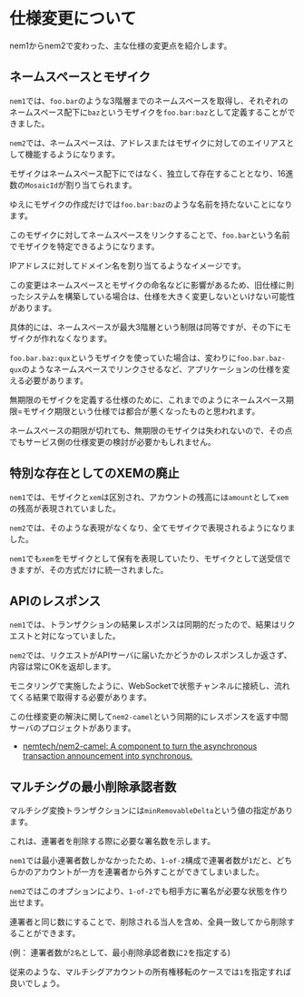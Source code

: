 # 仕様変更について

nem1からnem2で変わった、主な仕様の変更点を紹介します。


## ネームスペースとモザイク

`nem1`では、`foo.bar`のような3階層までのネームスペースを取得し、それぞれのネームスペース配下に`baz`というモザイクを`foo.bar:baz`として定義することができました。

`nem2`では、ネームスペースは、アドレスまたはモザイクに対してのエイリアスとして機能するようになります。

モザイクはネームスペース配下にではなく、独立して存在することとなり、16進数の`MosaicId`が割り当てられます。

ゆえにモザイクの作成だけでは`foo.bar:baz`のような名前を持たないことになります。

このモザイクに対してネームスペースをリンクすることで、`foo.bar`という名前でモザイクを特定できるようになります。

IPアドレスに対してドメイン名を割り当てるようなイメージです。

この変更はネームスペースとモザイクの命名などに影響があるため、旧仕様に則ったシステムを構築している場合は、仕様を大きく変更しないといけない可能性があります。

具体的には、ネームスペースが最大3階層という制限は同等ですが、その下にモザイクが作れなくなります。

`foo.bar.baz:qux`というモザイクを使っていた場合は、変わりに`foo.bar.baz-qux`のようなネームスペースでリンクさせるなど、アプリケーションの仕様を変える必要があります。

無期限のモザイクを定義する仕様のために、これまでのようにネームスペース期限=モザイク期限という仕様では都合が悪くなったものと思われます。

ネームスペースの期限が切れても、無期限のモザイクは失われないので、その点でもサービス側の仕様変更の検討が必要かもしれません。


## 特別な存在としてのXEMの廃止

`nem1`では、モザイクと`xem`は区別され、アカウントの残高には`amount`として`xem`の残高が表現されていました。

`nem2`では、そのような表現がなくなり、全てモザイクで表現されるようになりました。

`nem1`でも`xem`をモザイクとして保有を表現していたり、モザイクとして送受信できますが、その方式だけに統一されました。


## APIのレスポンス

`nem1`では、トランザクションの結果レスポンスは同期的だったので、結果はリクエストと対になっていました。

`nem2`では、リクエストがAPIサーバに届いたかどうかのレスポンスしか返さず、内容は常にOKを返却します。

モニタリングで実施したように、WebSocketで状態チャンネルに接続し、流れてくる結果で取得する必要があります。

この仕様変更の解決に関して`nem2-camel`という同期的にレスポンスを返す中間サーバのプロジェクトがあります。

- [nemtech/nem2\-camel: A component to turn the asynchronous transaction announcement into synchronous\.](https://github.com/nemtech/nem2-camel)


## マルチシグの最小削除承認者数

マルチシグ変換トランザクションには`minRemovableDelta`という値の指定があります。

これは、連署者を削除する際に必要な署名数を示します。

`nem1`では最小連署者数しかなかったため、`1-of-2`構成で連署者数が`1`だと、どちらかのアカウントが一方を連署者から外すことができてしまいました。

`nem2`ではこのオプションにより、`1-of-2`でも相手方に署名が必要な状態を作り出せます。

連署者と同じ数にすることで、削除される当人を含め、全員一致してから削除することができます。

(例： 連署者数が`2名`として、最小削除承認者数に`2`を指定する)

従来のような、マルチシグアカウントの所有権移転のケースでは`1`を指定すれば良いでしょう。
